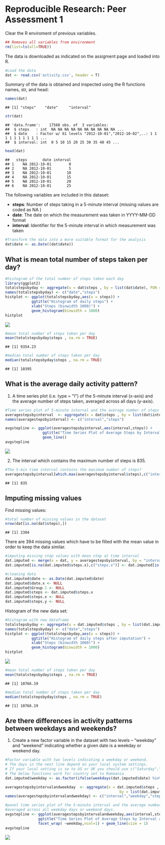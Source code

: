 # Reproducible Research: Peer Assessment 1
Clear the R enviroment of previous variables. 

```r
## Removes all variables from environment
rm(list=ls(all=TRUE)) 
```

The data is downloaded as indicated on the assigment page and loaded into R. 

```r
#Load the data
dat <- read.csv('activity.csv', header = T)
```
Summary of the data is obtained and inspected using the R functions names, str, and head:

```r
names(dat)
```

```
## [1] "steps"    "date"     "interval"
```

```r
str(dat)
```

```
## 'data.frame':	17568 obs. of  3 variables:
##  $ steps   : int  NA NA NA NA NA NA NA NA NA NA ...
##  $ date    : Factor w/ 61 levels "2012-10-01","2012-10-02",..: 1 1 1 1 1 1 1 1 1 1 ...
##  $ interval: int  0 5 10 15 20 25 30 35 40 45 ...
```

```r
head(dat)
```

```
##   steps       date interval
## 1    NA 2012-10-01        0
## 2    NA 2012-10-01        5
## 3    NA 2012-10-01       10
## 4    NA 2012-10-01       15
## 5    NA 2012-10-01       20
## 6    NA 2012-10-01       25
```

The following variables are included in this dataset:

- **steps**: Number of steps taking in a 5-minute interval (missing values are coded as NA ) 
- **date**: The date on which the measurement was taken in YYYY-MM-DD format 
- **interval**: Identifier for the 5-minute interval in which measurement was taken


```r
#Transform the data into a more suitable format for the analysis
dat$date <- as.Date((dat$date))
```


## What is mean total number of steps taken per day?


```r
#histogram of the total number of steps taken each day
library(ggplot2)
totalstepsbyday <- aggregate(x = dat$steps , by = list(dat$date), FUN = sum ,na.rm=TRUE)
names(totalstepsbyday) <- c("date","steps")
histplot <- ggplot(totalstepsbyday,aes(x = steps)) +
            ggtitle("Histogram of daily steps") +
            xlab("Steps (binwidth 1000)") +
            geom_histogram(binwidth = 1000)
histplot
```

![](PA1_template_files/figure-html/unnamed-chunk-4-1.png) 

```r
#mean total number of steps taken per day
mean(totalstepsbyday$steps , na.rm = TRUE)
```

```
## [1] 9354.23
```

```r
#median total number of steps taken per day
median(totalstepsbyday$steps , na.rm = TRUE)
```

```
## [1] 10395
```

## What is the average daily activity pattern?
1. A time series plot (i.e. type = "l") of the 5-minute interval (x-axis) and the average number of steps taken, averaged across all days (y-axis).

```r
#Time series plot of 5-minute interval and the average number of steps taken, averaged across all days
averagestepsbyinterval  <- aggregate(x = dat$steps , by = list(dat$interval), FUN = mean ,na.rm=TRUE)
names(averagestepsbyinterval) <- c("interval","steps")

avgstepline <- ggplot(averagestepsbyinterval,aes(interval,steps)) +
                 ggtitle("Time Series Plot of Average Steps by Interval") +
                 geom_line()
avgstepline  
```

![](PA1_template_files/figure-html/unnamed-chunk-5-1.png) 

2. The interval which contains the maximum number of steps is 835.


```r
#The 5-min time interval contains the maximum number of steps?
averagestepsbyinterval[which.max(averagestepsbyinterval$steps),c("interval")]
```

```
## [1] 835
```

## Imputing missing values

Find missing values:


```r
#total number of missing values in the dataset
nrow(dat[is.na(dat$steps),])
```

```
## [1] 2304
```
There are 394 missing values which have to be filled with the mean value in order to keep the data similar.


```r
#imputing missing step values with mean step at time interval
dat.imputed <- merge(x = dat, y = averagestepsbyinterval, by = "interval", all.x = TRUE)
dat.imputed[is.na(dat.imputed$steps.x),c("steps.x")] <- dat.imputed[is.na(dat.imputed$steps.x),c("steps.y")]

#cleaning data
dat.imputed$date <- as.Date(dat.imputed$date)
dat.imputed$date.x <- NULL
dat.imputed$Group.1 <- NULL
dat.imputed$steps <- dat.imputed$steps.x
dat.imputed$steps.x <- NULL
dat.imputed$steps.y <- NULL
```

Histogram of the new data set:


```r
#histogram with new dataframe
totalstepsbyday <- aggregate(x = dat.imputed$steps , by = list(dat.imputed$date), FUN = sum ,na.rm=TRUE)
names(totalstepsbyday) <- c("date","steps")
histplot <- ggplot(totalstepsbyday,aes(x = steps)) +
            ggtitle("Histogram of daily steps after imputation") +
            xlab("Steps (binwidth 1000)") +
            geom_histogram(binwidth = 1000)
histplot 
```

![](PA1_template_files/figure-html/unnamed-chunk-9-1.png) 

```r
#mean total number of steps taken per day
mean(totalstepsbyday$steps , na.rm = TRUE)
```

```
## [1] 10766.19
```

```r
#median total number of steps taken per day
median(totalstepsbyday$steps , na.rm = TRUE)
```

```
## [1] 10766.19
```


## Are there differences in activity patterns between weekdays and weekends?

1. Create a new factor variable in the dataset with two levels – “weekday” and “weekend” indicating whether a given date is a weekday or weekend day. 


```r
#Factor variable with two levels indicating a weekday or weekend.
# The days in the next line depend on your local system settings. 
# If your local setting is se to US or UK you should use c("Saturday","Sunday"), otherwise you should put the one corresponding to your own country. 
# The below functions work for country set to Romaania
dat.imputed$weekday <- as.factor(ifelse(weekdays(dat.imputed$date) %in% c("sâmbătă","duminică"), "Weekend", "Weekday")) 

averagestepsbyintervalandweekday  <- aggregate(x = dat.imputed$steps , 
                                                    by = list(dat.imputed$interval,dat.imputed$weekday), FUN = mean ,na.rm=TRUE)
names(averagestepsbyintervalandweekday) <- c("interval","weekday","steps")

#panel time series plot of the 5-minute interval and the average number of steps taken 
#averaged across all weekday days or weekend days.
avgstepline <- ggplot(averagestepsbyintervalandweekday,aes(interval,steps)) +
               ggtitle("Time Series Plot of Average Steps by Interval after Imputation") + 
               facet_wrap( ~weekday,ncol=1) + geom_line(size = 1)
avgstepline  
```

![](PA1_template_files/figure-html/unnamed-chunk-10-1.png) 

